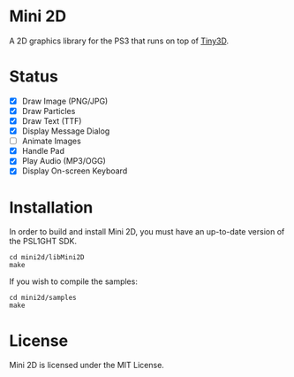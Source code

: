 # Mini 2D
A 2D graphics library for the PS3 that runs on top of [Tiny3D](https://github.com/wargio/tiny3d).

# Status
- [x] Draw Image (PNG/JPG)
- [x] Draw Particles
- [x] Draw Text (TTF)
- [x] Display Message Dialog
- [ ] Animate Images
- [x] Handle Pad
- [x] Play Audio (MP3/OGG)
- [x] Display On-screen Keyboard

# Installation
In order to build and install Mini 2D, you must have an up-to-date version of the PSL1GHT SDK.
~~~~
cd mini2d/libMini2D
make
~~~~

If you wish to compile the samples:
~~~~
cd mini2d/samples
make
~~~~


# License
Mini 2D is licensed under the MIT License.